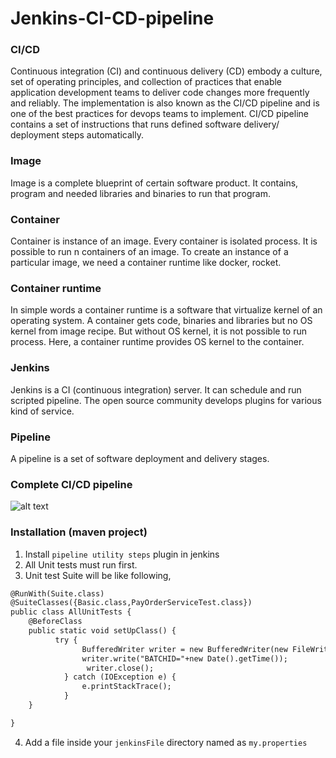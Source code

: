 # Jenkins-CI-CD-pipeline
### CI/CD
Continuous integration (CI) and continuous delivery (CD) embody a culture, set of operating principles, and collection of practices that enable application development teams to deliver code changes more frequently and reliably. The implementation is also known as the CI/CD pipeline and is one of the best practices for devops teams to implement. CI/CD pipeline contains a set of instructions that runs defined software delivery/ deployment steps automatically. 
### Image 
Image is a complete blueprint of certain software product. It contains, program and needed libraries and binaries to run that program. 
### Container
Container is instance of an image. Every container is isolated process. It is possible to run n containers of an image. To create an instance of a particular image, we need a container runtime like docker, rocket. 
### Container runtime
In simple words a container runtime is a software that virtualize kernel of an operating system. A container gets code, binaries and libraries but no OS kernel from image recipe. But without OS kernel, it is not possible to run process. Here, a container runtime provides OS kernel to the container.
### Jenkins
Jenkins is a CI (continuous integration) server. It can schedule and run scripted pipeline. The open source community develops plugins for various kind of service. 
### Pipeline
A pipeline is a set of software deployment and delivery stages. 
### Complete CI/CD pipeline
![alt text](https://github.com/zeromsi/CI-CD/blob/master/Jenkins/CI%252FCD%20Pipeline.png?raw=true)

### Installation (maven project)
1. Install ``` pipeline utility steps ``` plugin in jenkins
2. All Unit tests must run first. 
3. Unit test Suite will be like following,
```xml 
@RunWith(Suite.class)
@SuiteClasses({Basic.class,PayOrderServiceTest.class})
public class AllUnitTests {
	@BeforeClass
	public static void setUpClass() {
		  try {
	        	BufferedWriter writer = new BufferedWriter(new FileWriter("./jenkins/my.properties"));
				writer.write("BATCHID="+new Date().getTime());
				 writer.close();
			} catch (IOException e) {
				e.printStackTrace();
			}
	}

}
```
4. Add a file inside your ``` jenkinsFile ``` directory named as ``` my.properties ```
